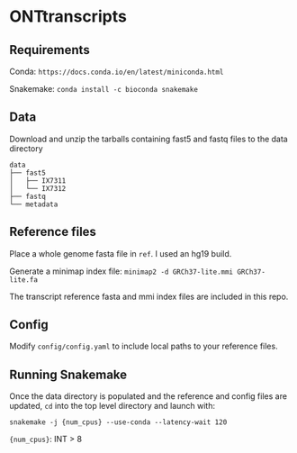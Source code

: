 # ONTtranscripts

## Requirements

Conda: `https://docs.conda.io/en/latest/miniconda.html`

Snakemake: `conda install -c bioconda snakemake`

## Data

Download and unzip the tarballs containing fast5 and fastq files to the data directory
```
data
├── fast5
│   ├── IX7311
│   └── IX7312
├── fastq
└── metadata
```

## Reference files

Place a whole genome fasta file in `ref`. I used an hg19 build. 

Generate a minimap index file: `minimap2 -d GRCh37-lite.mmi GRCh37-lite.fa`

The transcript reference fasta and mmi index files are included in this repo. 

## Config

Modify `config/config.yaml` to include local paths to your reference files. 


## Running Snakemake

Once the data directory is populated and the reference and config files are updated, `cd` into the top level directory and launch with: 
```
snakemake -j {num_cpus} --use-conda --latency-wait 120
```
`{num_cpus}`: INT > 8
